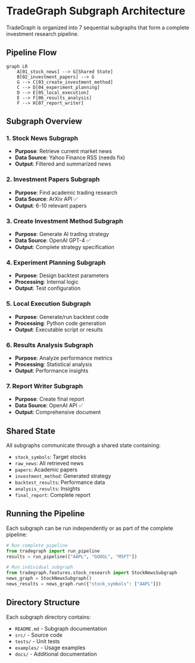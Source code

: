 # TradeGraph Subgraph Architecture

TradeGraph is organized into 7 sequential subgraphs that form a complete investment research pipeline.

## Pipeline Flow

```mermaid
graph LR
    A[01_stock_news] --> G[Shared State]
    B[02_investment_papers] --> G
    G --> C[03_create_investment_method]
    C --> D[04_experiment_planning]
    D --> E[05_local_execution]
    E --> F[06_results_analysis]
    F --> H[07_report_writer]
```

## Subgraph Overview

### 1. Stock News Subgraph
- **Purpose**: Retrieve current market news
- **Data Source**: Yahoo Finance RSS (needs fix)
- **Output**: Filtered and summarized news

### 2. Investment Papers Subgraph  
- **Purpose**: Find academic trading research
- **Data Source**: ArXiv API ✅
- **Output**: 6-10 relevant papers

### 3. Create Investment Method Subgraph
- **Purpose**: Generate AI trading strategy
- **Data Source**: OpenAI GPT-4 ✅
- **Output**: Complete strategy specification

### 4. Experiment Planning Subgraph
- **Purpose**: Design backtest parameters
- **Processing**: Internal logic
- **Output**: Test configuration

### 5. Local Execution Subgraph
- **Purpose**: Generate/run backtest code
- **Processing**: Python code generation
- **Output**: Executable script or results

### 6. Results Analysis Subgraph
- **Purpose**: Analyze performance metrics
- **Processing**: Statistical analysis
- **Output**: Performance insights

### 7. Report Writer Subgraph
- **Purpose**: Create final report
- **Data Source**: OpenAI API ✅
- **Output**: Comprehensive document

## Shared State

All subgraphs communicate through a shared state containing:
- `stock_symbols`: Target stocks
- `raw_news`: All retrieved news
- `papers`: Academic papers
- `investment_method`: Generated strategy
- `backtest_results`: Performance data
- `analysis_results`: Insights
- `final_report`: Complete report

## Running the Pipeline

Each subgraph can be run independently or as part of the complete pipeline:

```python
# Run complete pipeline
from tradegraph import run_pipeline
results = run_pipeline(["AAPL", "GOOGL", "MSFT"])

# Run individual subgraph
from tradegraph.features.stock_research import StockNewsSubgraph
news_graph = StockNewsSubgraph()
news_results = news_graph.run({"stock_symbols": ["AAPL"]})
```

## Directory Structure

Each subgraph directory contains:
- `README.md` - Subgraph documentation
- `src/` - Source code
- `tests/` - Unit tests
- `examples/` - Usage examples
- `docs/` - Additional documentation